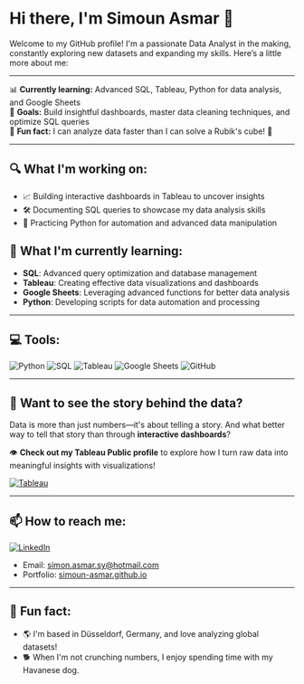 # Hi there, I'm Simoun Asmar 👋

Welcome to my GitHub profile! I'm a passionate Data Analyst in the making, constantly exploring new datasets and expanding my skills. Here’s a little more about me:

---
 
📊 **Currently learning:** Advanced SQL, Tableau, Python for data analysis, and Google Sheets  
🎯 **Goals:** Build insightful dashboards, master data cleaning techniques, and optimize SQL queries  
🎲 **Fun fact:** I can analyze data faster than I can solve a Rubik's cube! 🧩

---

## 🔍 What I'm working on:
- 📈 Building interactive dashboards in Tableau to uncover insights
- 🛠 Documenting SQL queries to showcase my data analysis skills
- 🚀 Practicing Python for automation and advanced data manipulation

## 🌱 What I'm currently learning:
- **SQL**: Advanced query optimization and database management
- **Tableau**: Creating effective data visualizations and dashboards
- **Google Sheets**: Leveraging advanced functions for better data analysis
- **Python**: Developing scripts for data automation and processing

---

## 💻 Tools:
![Python](https://img.shields.io/badge/Python-3776AB?style=for-the-badge&logo=python&logoColor=white)
![SQL](https://img.shields.io/badge/SQL-336791?style=for-the-badge&logo=postgresql&logoColor=white)
![Tableau](https://img.shields.io/badge/Tableau-E97627?style=for-the-badge&logo=tableau&logoColor=white)
![Google Sheets](https://img.shields.io/badge/Google%20Sheets-34A853?style=for-the-badge&logo=googlesheets&logoColor=white)
![GitHub](https://img.shields.io/badge/GitHub-181717?style=for-the-badge&logo=github&logoColor=white)

---

## 🌟 Want to see the story behind the data?
Data is more than just numbers—it's about telling a story. And what better way to tell that story than through **interactive dashboards**?  

👁️ **Check out my Tableau Public profile** to explore how I turn raw data into meaningful insights with visualizations! 

[![Tableau](https://img.shields.io/badge/Tableau-005FAD?style=for-the-badge&logo=tableau&logoColor=white)](https://public.tableau.com/app/profile/simoun.asmar)

---

## 📫 How to reach me:
[![LinkedIn](https://img.shields.io/badge/LinkedIn-0077B5?style=for-the-badge&logo=linkedin&logoColor=white)](https://www.linkedin.com/in/simounasmar)  
- Email: simon.asmar.sy@hotmail.com  
- Portfolio: [simoun-asmar.github.io](https://simoun-asmar.github.io)

---

## 🌟 Fun fact:
- 🌎 I'm based in Düsseldorf, Germany, and love analyzing global datasets!
- 🐕 When I'm not crunching numbers, I enjoy spending time with my Havanese dog.
